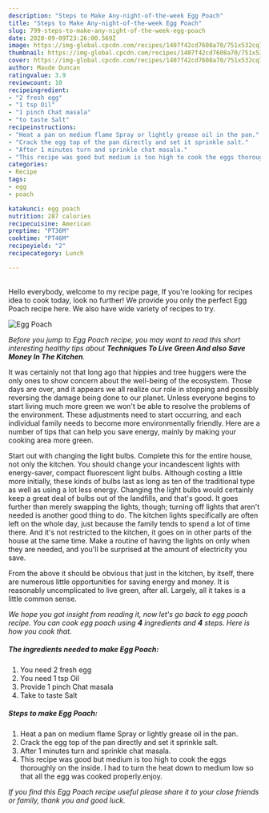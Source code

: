 ```yaml
---
description: "Steps to Make Any-night-of-the-week Egg Poach"
title: "Steps to Make Any-night-of-the-week Egg Poach"
slug: 799-steps-to-make-any-night-of-the-week-egg-poach
date: 2020-09-09T23:26:00.569Z
image: https://img-global.cpcdn.com/recipes/1407f42cd7608a70/751x532cq70/egg-poach-recipe-main-photo.jpg
thumbnail: https://img-global.cpcdn.com/recipes/1407f42cd7608a70/751x532cq70/egg-poach-recipe-main-photo.jpg
cover: https://img-global.cpcdn.com/recipes/1407f42cd7608a70/751x532cq70/egg-poach-recipe-main-photo.jpg
author: Maude Duncan
ratingvalue: 3.9
reviewcount: 10
recipeingredient:
- "2 fresh egg"
- "1 tsp Oil"
- "1 pinch Chat masala"
- "to taste Salt"
recipeinstructions:
- "Heat a pan on medium flame Spray or lightly grease oil in the pan."
- "Crack the egg top of the pan directly and set it sprinkle salt."
- "After 1 minutes turn and sprinkle chat masala."
- "This recipe was good but medium is too high to cook the eggs thoroughly on the inside. I had to turn the heat down to medium low so that all the egg was cooked properly.enjoy."
categories:
- Recipe
tags:
- egg
- poach

katakunci: egg poach 
nutrition: 287 calories
recipecuisine: American
preptime: "PT36M"
cooktime: "PT46M"
recipeyield: "2"
recipecategory: Lunch

---
```

<br>
Hello everybody, welcome to my recipe page, If you're looking for recipes idea to cook today, look no further! We provide you only the perfect Egg Poach recipe here. We also have wide variety of recipes to try.
<br>


![Egg Poach](https://img-global.cpcdn.com/recipes/1407f42cd7608a70/751x532cq70/egg-poach-recipe-main-photo.jpg)

<i>Before you jump to Egg Poach recipe, you may want to read this short interesting healthy tips about 
<strong>Techniques To Live Green And also Save Money In The Kitchen</strong>.</i>
</br>

It was certainly not that long ago that hippies and tree huggers were the only ones to show concern about the well-being of the ecosystem. Those days are over, and it appears we all realize our role in stopping and possibly reversing the damage being done to our planet. Unless everyone begins to start living much more green we won't be able to resolve the problems of the environment. These adjustments need to start occurring, and each individual family needs to become more environmentally friendly. Here are a number of tips that can help you save energy, mainly by making your cooking area more green.

Start out with changing the light bulbs. Complete this for the entire house, not only the kitchen. You should change your incandescent lights with energy-saver, compact fluorescent light bulbs. Although costing a little more initially, these kinds of bulbs last as long as ten of the traditional type as well as using a lot less energy. Changing the light bulbs would certainly keep a great deal of bulbs out of the landfills, and that's good. It goes further than merely swapping the lights, though; turning off lights that aren't needed is another good thing to do. The kitchen lights specifically are often left on the whole day, just because the family tends to spend a lot of time there. And it's not restricted to the kitchen, it goes on in other parts of the house at the same time. Make a routine of having the lights on only when they are needed, and you'll be surprised at the amount of electricity you save.

From the above it should be obvious that just in the kitchen, by itself, there are numerous little opportunities for saving energy and money. It is reasonably uncomplicated to live green, after all. Largely, all it takes is a little common sense.


<i>We hope you got insight from reading it, now let's go back to egg poach recipe. You can cook egg poach using <strong>4</strong> ingredients and <strong>4</strong> steps. Here is how you cook that.
</i>

##### The ingredients needed to make Egg Poach:

1. You need 2 fresh egg
1. You need 1 tsp Oil
1. Provide 1 pinch Chat masala
1. Take to taste Salt


##### Steps to make Egg Poach:

1. Heat a pan on medium flame Spray or lightly grease oil in the pan.
1. Crack the egg top of the pan directly and set it sprinkle salt.
1. After 1 minutes turn and sprinkle chat masala.
1. This recipe was good but medium is too high to cook the eggs thoroughly on the inside. I had to turn the heat down to medium low so that all the egg was cooked properly.enjoy.


<i>If you find this Egg Poach recipe useful please share it to your close friends or family, thank you and good luck.</i>

